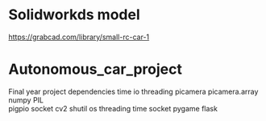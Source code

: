 # Solidworkds model
https://grabcad.com/library/small-rc-car-1

# Autonomous_car_project
Final year project
dependencies 
 time
 io
 threading
 picamera
 picamera.array
 numpy
 PIL  
 pigpio
 socket
 cv2
 shutil
 os
 threading
 time
 socket
 pygame
 flask
 
